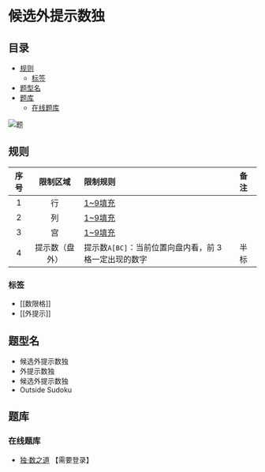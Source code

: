 # 候选外提示数独
<!-- START doctoc generated TOC please keep comment here to allow auto update -->
<!-- DON'T EDIT THIS SECTION, INSTEAD RE-RUN doctoc TO UPDATE -->
## 目录

- [规则](#%E8%A7%84%E5%88%99)
  - [标签](#%E6%A0%87%E7%AD%BE)
- [题型名](#%E9%A2%98%E5%9E%8B%E5%90%8D)
- [题库](#%E9%A2%98%E5%BA%93)
  - [在线题库](#%E5%9C%A8%E7%BA%BF%E9%A2%98%E5%BA%93)

<!-- END doctoc generated TOC please keep comment here to allow auto update -->

![题](https://www.gmpuzzles.com/images/blog/GM-OutsideEx.png)

## 规则

| 序号  |  限制区域   | 限制规则                             | 备注  |
|:---:|:-------:|:---------------------------------|:----|
|  1  |    行    | [1~9填充]                         |     |
|  2  |    列    | [1~9填充]                         |     |
|  3  |    宫    | [1~9填充]                         |     |
|  4  | 提示数（盘外） | 提示数`A[BC]`：当前位置向盘内看，前 3 格一定出现的数字 | 半标  |

### 标签

- [[数限格]]
- [[外提示]]

## 题型名

- 候选外提示数独
- 外提示数独
- 候选外提示数独
- Outside Sudoku

## 题库

### 在线题库

- [独·数之道](http://www.sudokufans.org.cn/lx/game.index.php?type=ts3) 【需要登录】

[1~9填充]: ../../../rules.md#1to9填充
